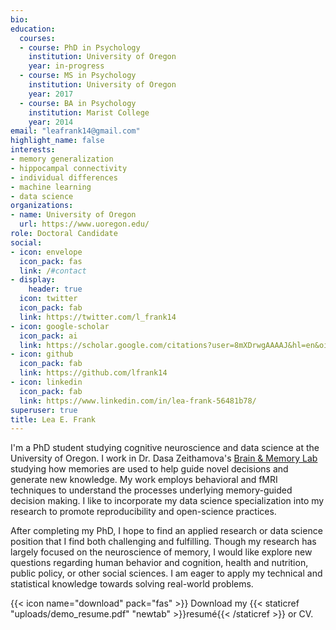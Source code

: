 ```yaml
---
bio: 
education:
  courses:
  - course: PhD in Psychology
    institution: University of Oregon
    year: in-progress
  - course: MS in Psychology
    institution: University of Oregon
    year: 2017
  - course: BA in Psychology
    institution: Marist College
    year: 2014
email: "leafrank14@gmail.com"
highlight_name: false
interests:
- memory generalization
- hippocampal connectivity
- individual differences
- machine learning
- data science
organizations:
- name: University of Oregon
  url: https://www.uoregon.edu/
role: Doctoral Candidate
social:
- icon: envelope
  icon_pack: fas
  link: /#contact
- display:
    header: true
  icon: twitter
  icon_pack: fab
  link: https://twitter.com/l_frank14
- icon: google-scholar
  icon_pack: ai
  link: https://scholar.google.com/citations?user=8mXDrwgAAAAJ&hl=en&oi=sra
- icon: github
  icon_pack: fab
  link: https://github.com/lfrank14
- icon: linkedin
  icon_pack: fab
  link: https://www.linkedin.com/in/lea-frank-56481b78/
superuser: true
title: Lea E. Frank
---
```


I'm a PhD student studying cognitive neuroscience and data science at the University of Oregon. I work in Dr. Dasa Zeithamova's [Brain & Memory Lab](https://cognem.uoregon.edu/) studying how memories are used to help guide novel decisions and generate new knowledge. My work employs behavioral and fMRI techniques to understand the processes underlying memory-guided decision making. I like to incorporate my data science specialization into my research to promote reproducibility and open-science practices. 

After completing my PhD, I hope to find an applied research or data science position that I find both challenging and fulfilling. Though my research has largely focused on the neuroscience of memory, I would like explore new questions regarding human behavior and cognition, health and nutrition, public policy, or other social sciences. I am eager to apply my technical and statistical knowledge towards solving real-world problems. 



{{< icon name="download" pack="fas" >}} Download my {{< staticref "uploads/demo_resume.pdf" "newtab" >}}resumé{{< /staticref >}} or CV.
